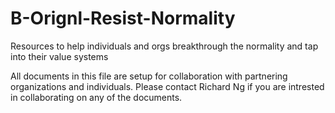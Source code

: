 # B-Orignl-Resist-Normality
Resources to help individuals and orgs breakthrough the normality and tap into their value systems

All documents in this file are setup for collaboration with partnering organizations and individuals. Please contact Richard Ng if you are intrested in collaborating on any of the documents.
